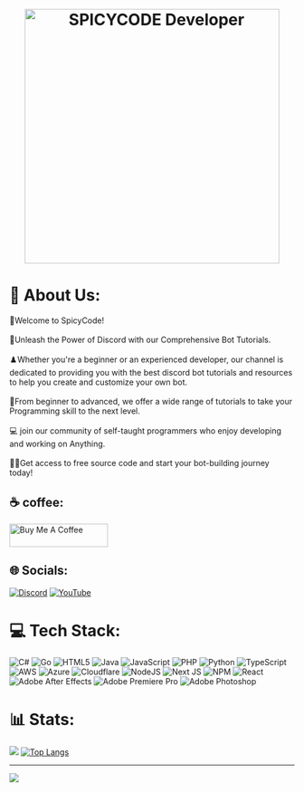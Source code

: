 
<h1 align="center">
  <br>
  <a href="https://dsc.gg/ORA-"><img src="https://media.giphy.com/media/km566NxkoIH9rwBgim/giphy.gif" alt="SPICYCODE Developer" width="450"></a>
  <br>


</h1>

# 💫 About Us:
👋Welcome to SpicyCode!<br><br>💪Unleash the Power of Discord with our Comprehensive Bot Tutorials.<br><br>♟️Whether you're a beginner or an experienced developer, our channel is dedicated to providing you with the best discord bot tutorials and resources to help you create and customize your own bot.<br><br>💎From beginner to advanced, we offer a wide range of tutorials to take your Programming skill to the next level. <br><br>💻 join our community of self-taught programmers who enjoy developing and working on Anything.<br><br>🧑‍💻Get access to free source code and start your bot-building journey today!

## ☕ coffee:

<a href="https://www.buymeacoffee.com/spicy1codec" target="_blank"><img src="https://cdn.buymeacoffee.com/buttons/default-orange.png" alt="Buy Me A Coffee" height="41" width="174"></a>

## 🌐 Socials:
[![Discord](https://img.shields.io/badge/Discord-%237289DA.svg?logo=discord&logoColor=white)](https://discord.gg/https://dsc.gg/ora-) [![YouTube](https://img.shields.io/badge/YouTube-%23FF0000.svg?logo=YouTube&logoColor=white)](https://youtube.com/@ITz-Zekky) 

# 💻 Tech Stack:
![C#](https://img.shields.io/badge/c%23-%23239120.svg?style=for-the-badge&logo=c-sharp&logoColor=white) ![Go](https://img.shields.io/badge/go-%2300ADD8.svg?style=for-the-badge&logo=go&logoColor=white) ![HTML5](https://img.shields.io/badge/html5-%23E34F26.svg?style=for-the-badge&logo=html5&logoColor=white) ![Java](https://img.shields.io/badge/java-%23ED8B00.svg?style=for-the-badge&logo=java&logoColor=white) ![JavaScript](https://img.shields.io/badge/javascript-%23323330.svg?style=for-the-badge&logo=javascript&logoColor=%23F7DF1E) ![PHP](https://img.shields.io/badge/php-%23777BB4.svg?style=for-the-badge&logo=php&logoColor=white) ![Python](https://img.shields.io/badge/python-3670A0?style=for-the-badge&logo=python&logoColor=ffdd54) ![TypeScript](https://img.shields.io/badge/typescript-%23007ACC.svg?style=for-the-badge&logo=typescript&logoColor=white) ![AWS](https://img.shields.io/badge/AWS-%23FF9900.svg?style=for-the-badge&logo=amazon-aws&logoColor=white) ![Azure](https://img.shields.io/badge/azure-%230072C6.svg?style=for-the-badge&logo=azure-devops&logoColor=white) ![Cloudflare](https://img.shields.io/badge/Cloudflare-F38020?style=for-the-badge&logo=Cloudflare&logoColor=white) ![NodeJS](https://img.shields.io/badge/node.js-6DA55F?style=for-the-badge&logo=node.js&logoColor=white) ![Next JS](https://img.shields.io/badge/Next-black?style=for-the-badge&logo=next.js&logoColor=white) ![NPM](https://img.shields.io/badge/NPM-%23000000.svg?style=for-the-badge&logo=npm&logoColor=white) ![React](https://img.shields.io/badge/react-%2320232a.svg?style=for-the-badge&logo=react&logoColor=%2361DAFB) ![Adobe After Effects](https://img.shields.io/badge/Adobe%20After%20Effects-9999FF.svg?style=for-the-badge&logo=Adobe%20After%20Effects&logoColor=white) ![Adobe Premiere Pro](https://img.shields.io/badge/Adobe%20Premiere%20Pro-9999FF.svg?style=for-the-badge&logo=Adobe%20Premiere%20Pro&logoColor=white) ![Adobe Photoshop](https://img.shields.io/badge/adobephotoshop-%2331A8FF.svg?style=for-the-badge&logo=adobephotoshop&logoColor=white)
# 📊 Stats:
![](https://github-readme-stats.vercel.app/api?username=Spicy1Code&theme=radical&hide_border=false&include_all_commits=false&count_private=false) [![Top Langs](https://github-readme-stats.vercel.app/api/top-langs/?username=Spicy1Code&layout=compact&theme=radical&hide)](https://github.com/Spicy1Code) <br/>


---
[![](https://visitcount.itsvg.in/api?id=Spicy1Code&icon=0&color=0)](https://visitcount.itsvg.in) 

<!-- Proudly created with GPRM ( https://gprm.itsvg.in ) -->


